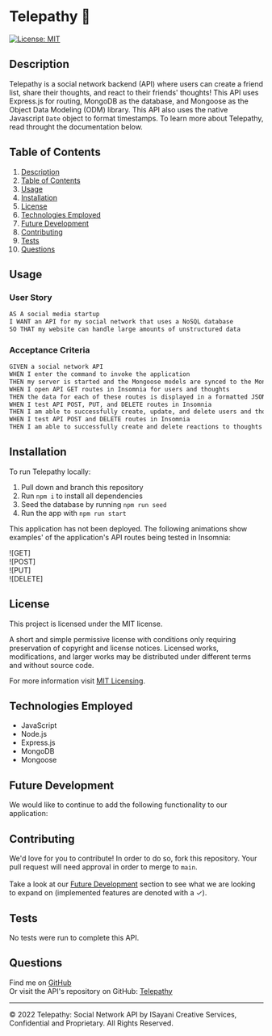 # Telepathy 💭
[![License: MIT](https://img.shields.io/badge/License-MIT-yellow.svg)](https://opensource.org/licenses/MIT)

## Description

Telepathy is a social network backend (API) where users can create a friend list, share their thoughts, and react to their friends' thoughts! This API uses Express.js for routing, MongoDB as the database, and Mongoose as the Object Data Modeling (ODM) library. This API also uses the native Javascript ``Date`` object to format timestamps. To learn more about Telepathy, read throught the documentation below.

## Table of Contents
1. [Description](#description)
2. [Table of Contents](#table-of-contents)
3. [Usage](#usage)
4. [Installation](#installation)
5. [License](#license)
6. [Technologies Employed](#technologies-employed)
7. [Future Development](#future-development)
8. [Contributing](#contributing)
9. [Tests](#tests)
10. [Questions](#questions)

## Usage
### User Story

```md
AS A social media startup
I WANT an API for my social network that uses a NoSQL database
SO THAT my website can handle large amounts of unstructured data
```

### Acceptance Criteria 

```md
GIVEN a social network API
WHEN I enter the command to invoke the application
THEN my server is started and the Mongoose models are synced to the MongoDB database
WHEN I open API GET routes in Insomnia for users and thoughts
THEN the data for each of these routes is displayed in a formatted JSON
WHEN I test API POST, PUT, and DELETE routes in Insomnia
THEN I am able to successfully create, update, and delete users and thoughts in my database
WHEN I test API POST and DELETE routes in Insomnia
THEN I am able to successfully create and delete reactions to thoughts and add and remove friends to a user’s friend list
```

## Installation
To run Telepathy locally:

1. Pull down and branch this repository
2. Run ```npm i``` to install all dependencies
3. Seed the database by running ```npm run seed```
4. Run the app with ```npm run start```

This application has not been deployed. The following animations show examples' of the application's API routes being tested in Insomnia:

![GET] </br>
![POST] </br>
![PUT] </br>
![DELETE] </br>

## License
This project is licensed under the MIT license.

A short and simple permissive license with conditions only requiring preservation of copyright and license notices. Licensed works, modifications, and larger works may be distributed under different terms and without source code.<p/>For more information visit [MIT Licensing](https://choosealicense.com/licenses/mit/).

## Technologies Employed
* JavaScript
* Node.js
* Express.js
* MongoDB
* Mongoose

## Future Development
We would like to continue to add the following functionality to our application:

## Contributing
We'd love for you to contribute! In order to do so, fork this repository. Your pull request will need approval in order to merge to ```main```. <br/><br/> Take a look at our [Future Development](#future-development) section to see what we are looking to expand on (implemented features are denoted with a &check;).

## Tests
No tests were run to complete this API.

## Questions
Find me on [GitHub](https://github.com/isayani)<br/>
Or visit the API's repository on GitHub: [Telepathy](https://github.com/isayani/no-sql-social-network)

- - -
© 2022 Telepathy: Social Network API by ISayani Creative Services, Confidential and Proprietary. All Rights Reserved.